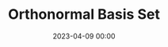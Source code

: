 ---
title: Orthonormal Basis Set
date: 2023-04-09 00:00
modified: 2023-04-09 00:00
status: draft
---